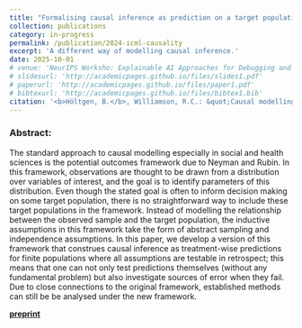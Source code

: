 ```yaml
---
title: "Formalising causal inference as prediction on a target population"
collection: publications
category: in-progress
permalink: /publication/2024-icml-causality
excerpt: 'A different way of modelling causal inference.'
date: 2025-10-01
# venue: 'NeurIPS Worksho: Explainable AI Approaches for Debugging and Diagnosis'
# slidesurl: 'http://academicpages.github.io/files/slides1.pdf'
# paperurl: 'http://academicpages.github.io/files/paper1.pdf'
# bibtexurl: 'http://academicpages.github.io/files/bibtex1.bib'
citation: '<b>Höltgen, B.</b>, Williamson, R.C.: &quot;Causal modelling without counterfactuals and individualised effects.&quot; <i>ICML Workshop: Humans, Algorithmic Decision-Making and Society</i>. 2024.'
---
```

### Abstract:
The standard approach to causal modelling especially in social and health sciences is the potential outcomes framework due to Neyman and Rubin. In this framework, observations are thought to be drawn from a distribution over variables of interest, and the goal is to identify parameters of this distribution. Even though the stated goal is often to inform decision making on some target population, there is no straightforward way to include these target populations in the framework. Instead of modelling the relationship between the observed sample and the target population, the inductive assumptions in this framework take the form of abstract sampling and independence assumptions. In this paper, we develop a version of this framework that construes causal inference as treatment-wise predictions for finite populations where all assumptions are testable in retrospect; this means that one can not only test predictions themselves (without any fundamental problem) but also investigate sources of error when they fail. Due to close connections to the original framework, established methods can still be be analysed under the new framework.

[**preprint**](https://arxiv.org/pdf/2407.17385)
